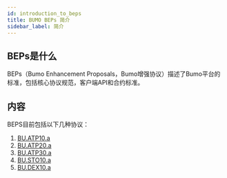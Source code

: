 ```yaml
---
id: introduction_to_beps
title: BUMO BEPs 简介
sidebar_label: 简介
---
```



## BEPs是什么

BEPs（Bumo Enhancement Proposals，Bumo增强协议）描述了Bumo平台的标准，包括核心协议规范，客户端API和合约标准。

## 内容

BEPS目前包括以下几种协议：
1. [BU.ATP10.a](../atp_10)
1. [BU.ATP20.a](../atp_20)
1. [BU.ATP30.a](../atp_30)
1. [BU.STO10.a](../sto_10)
1. [BU.DEX10.a](../dex_10)